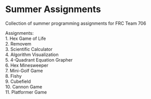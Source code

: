 # Summer Assignments
Collection of summer programming assignments for FRC Team 706


Assignments:   
	1. Hex Game of Life  
	2. Removem  		
	3. Scientific Calculator  			
	4. Algorithm Visualization  		
	5. 4-Quadrant Equation Grapher  
	6. Hex Minesweeper  
	7. Mini-Golf Game  		
	8. Fishy  				
	9. Cubefield  			
	10. Cannon Game  			
	11. Platformer Game  